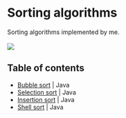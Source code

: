 # Sorting algorithms
Sorting algorithms implemented by me.<br><br>
![](https://img.shields.io/badge/Code-Java-informational?style=flat-square&logo=Java&logoColor=white&color=5194f0)
## Table of contents
- <a href = "https://github.com/xairaven/Algorithms-Data-Structures/blob/main/Algorithms/Sorting/src/BubbleSort.java">Bubble sort</a> | Java
- <a href = "https://github.com/xairaven/Algorithms-Data-Structures/blob/main/Algorithms/Sorting/src/SelectionSort.java">Selection sort</a> | Java
- <a href = "https://github.com/xairaven/Algorithms-Data-Structures/blob/main/Algorithms/Sorting/src/InsertionSort.java">Insertion sort</a> | Java
- <a href = "https://github.com/xairaven/Algorithms-Data-Structures/blob/main/Algorithms/Sorting/src/ShellSort.java">Shell sort</a> | Java
